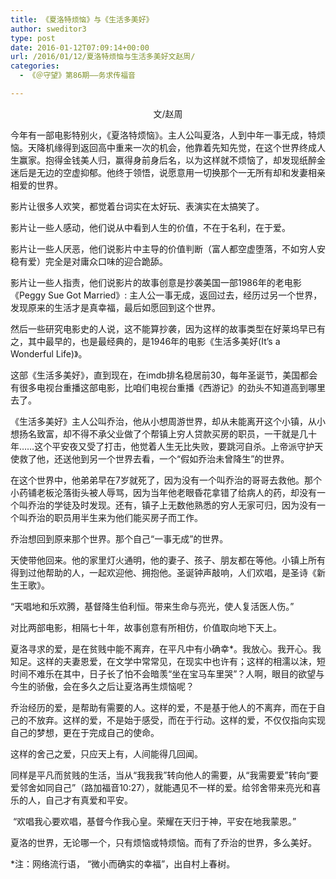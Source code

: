 ```yaml
---
title: 《夏洛特烦恼》与《生活多美好》
author: sweditor3
type: post
date: 2016-01-12T07:09:14+00:00
url: /2016/01/12/夏洛特烦恼与生活多美好文赵周/
categories:
  - 《＠守望》第86期——务求传福音

---
```

<p style="text-align: center;">
  文/赵周
</p>

今年有一部电影特别火，《夏洛特烦恼》。主人公叫夏洛，人到中年一事无成，特烦恼。天降机缘得到返回高中重来一次的机会，他靠着先知先觉，在这个世界终成人生赢家。抱得金钱美人归，赢得身前身后名，以为这样就不烦恼了，却发现纸醉金迷后是无边的空虚抑郁。他终于领悟，说愿意用一切换那个一无所有却和发妻相亲相爱的世界。 

影片让很多人欢笑，都觉着台词实在太好玩、表演实在太搞笑了。 

影片让一些人感动，他们说从中看到人生的价值，不在于名利，在于爱。 

影片让一些人厌恶，他们说影片中主导的价值判断（富人都空虚堕落，不如穷人安稳有爱）完全是对庸众口味的迎合跪舔。 

影片让一些人指责，他们说影片的故事创意是抄袭美国一部1986年的老电影《Peggy Sue Got Married》: 主人公一事无成，返回过去，经历过另一个世界，发现原来的生活才是真幸福，最后如愿回到这个世界。 

然后一些研究电影史的人说，这不能算抄袭，因为这样的故事类型在好莱坞早已有之，其中最早的，也是最经典的，是1946年的电影《生活多美好(It&rsquo;s a Wonderful Life)》。 

这部《生活多美好》，直到现在，在imdb排名稳居前30，每年圣诞节，美国都会有很多电视台重播这部电影，比咱们电视台重播《西游记》的劲头不知道高到哪里去了。 

《生活多美好》主人公叫乔治，他从小想周游世界，却从未能离开这个小镇，从小想扬名致富，却不得不承父业做了个帮镇上穷人贷款买房的职员，一干就是几十年&hellip;&hellip;这个平安夜又受了打击，他觉着人生无比失败，要跳河自杀。上帝派守护天使救了他，还送他到另一个世界去看，一个&ldquo;假如乔治未曾降生&rdquo;的世界。 

在这个世界中，他弟弟早在7岁就死了，因为没有一个叫乔治的哥哥去救他。那个小药铺老板沦落街头被人辱骂，因为当年他老眼昏花拿错了给病人的药，却没有一个叫乔治的学徒及时发现。还有，镇子上无数他熟悉的穷人无家可归，因为没有一个叫乔治的职员用半生来为他们能买房子而工作。
	  
乔治想回到原来那个世界。那个自己&ldquo;一事无成&rdquo;的世界。
	  
天使带他回来。他的家里灯火通明，他的妻子、孩子、朋友都在等他。小镇上所有得到过他帮助的人，一起欢迎他、拥抱他。圣诞钟声敲响，人们欢唱，是圣诗《新生王歌》。 

&ldquo;天唱地和乐欢腾，基督降生伯利恒。带来生命与亮光，使人复活医人伤。&rdquo;&nbsp; 

对比两部电影，相隔七十年，故事创意有所相仿，价值取向地下天上。 

夏洛寻求的爱，是在贫贱中能不离弃，在平凡中有小确幸*。我放心。我开心。我知足。这样的夫妻恩爱，在文学中常常见，在现实中也许有；这样的相濡以沫，短时间不难乐在其中，日子长了怕不会暗羡&ldquo;坐在宝马车里哭&rdquo;？人啊，眼目的欲望与今生的骄傲，会在多久之后让夏洛再生烦恼呢？ 

乔治经历的爱，是帮助有需要的人。这样的爱，不是基于他人的不离弃，而在于自己的不放弃。这样的爱，不是始于感受，而在于行动。这样的爱，不仅仅指向实现自己的梦想，更在于完成自己的使命。 

这样的舍己之爱，只应天上有，人间能得几回闻。 

同样是平凡而贫贱的生活，当从&ldquo;我我我&rdquo;转向他人的需要，从&ldquo;我需要爱&rdquo;转向&ldquo;要爱邻舍如同自己&rdquo;（路加福音10:27），就能遇见不一样的爱。给邻舍带来亮光和喜乐的人，自己才有真爱和平安。 

&nbsp;&ldquo;欢唱我心要欢唱，基督今作我心皇。荣耀在天归于神，平安在地我蒙恩。&rdquo;
	  
夏洛的世界，无论哪一个，只有烦恼或特烦恼。而有了乔治的世界，多么美好。 

*注：网络流行语， &ldquo;微小而确实的幸福&rdquo;，出自村上春树。